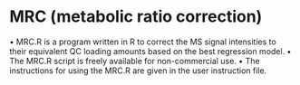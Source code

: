 # MRC (metabolic ratio correction)


•	MRC.R is a program written in R to correct the MS signal intensities to their equivalent QC loading amounts based on the best regression model. 
•	The MRC.R script is freely available for non-commercial use.
•	The instructions for using the MRC.R are given in the user instruction file.



